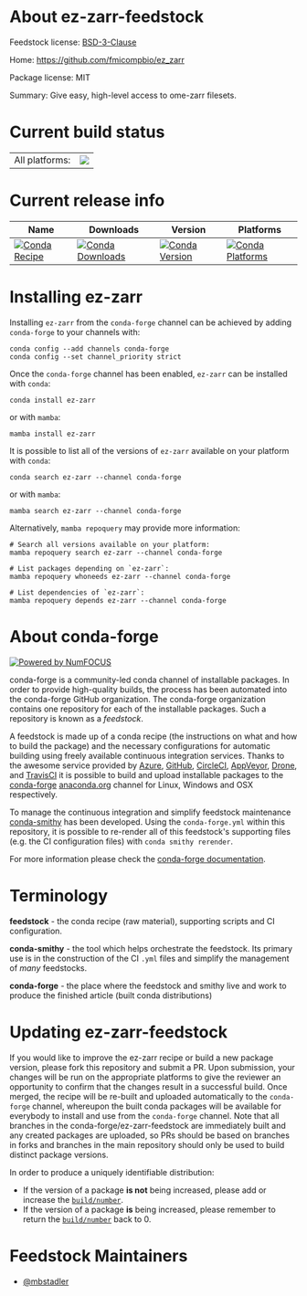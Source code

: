 About ez-zarr-feedstock
=======================

Feedstock license: [BSD-3-Clause](https://github.com/conda-forge/ez-zarr-feedstock/blob/main/LICENSE.txt)

Home: https://github.com/fmicompbio/ez_zarr

Package license: MIT

Summary: Give easy, high-level access to ome-zarr filesets.

Current build status
====================


<table><tr><td>All platforms:</td>
    <td>
      <a href="https://dev.azure.com/conda-forge/feedstock-builds/_build/latest?definitionId=23614&branchName=main">
        <img src="https://dev.azure.com/conda-forge/feedstock-builds/_apis/build/status/ez-zarr-feedstock?branchName=main">
      </a>
    </td>
  </tr>
</table>

Current release info
====================

| Name | Downloads | Version | Platforms |
| --- | --- | --- | --- |
| [![Conda Recipe](https://img.shields.io/badge/recipe-ez--zarr-green.svg)](https://anaconda.org/conda-forge/ez-zarr) | [![Conda Downloads](https://img.shields.io/conda/dn/conda-forge/ez-zarr.svg)](https://anaconda.org/conda-forge/ez-zarr) | [![Conda Version](https://img.shields.io/conda/vn/conda-forge/ez-zarr.svg)](https://anaconda.org/conda-forge/ez-zarr) | [![Conda Platforms](https://img.shields.io/conda/pn/conda-forge/ez-zarr.svg)](https://anaconda.org/conda-forge/ez-zarr) |

Installing ez-zarr
==================

Installing `ez-zarr` from the `conda-forge` channel can be achieved by adding `conda-forge` to your channels with:

```
conda config --add channels conda-forge
conda config --set channel_priority strict
```

Once the `conda-forge` channel has been enabled, `ez-zarr` can be installed with `conda`:

```
conda install ez-zarr
```

or with `mamba`:

```
mamba install ez-zarr
```

It is possible to list all of the versions of `ez-zarr` available on your platform with `conda`:

```
conda search ez-zarr --channel conda-forge
```

or with `mamba`:

```
mamba search ez-zarr --channel conda-forge
```

Alternatively, `mamba repoquery` may provide more information:

```
# Search all versions available on your platform:
mamba repoquery search ez-zarr --channel conda-forge

# List packages depending on `ez-zarr`:
mamba repoquery whoneeds ez-zarr --channel conda-forge

# List dependencies of `ez-zarr`:
mamba repoquery depends ez-zarr --channel conda-forge
```


About conda-forge
=================

[![Powered by
NumFOCUS](https://img.shields.io/badge/powered%20by-NumFOCUS-orange.svg?style=flat&colorA=E1523D&colorB=007D8A)](https://numfocus.org)

conda-forge is a community-led conda channel of installable packages.
In order to provide high-quality builds, the process has been automated into the
conda-forge GitHub organization. The conda-forge organization contains one repository
for each of the installable packages. Such a repository is known as a *feedstock*.

A feedstock is made up of a conda recipe (the instructions on what and how to build
the package) and the necessary configurations for automatic building using freely
available continuous integration services. Thanks to the awesome service provided by
[Azure](https://azure.microsoft.com/en-us/services/devops/), [GitHub](https://github.com/),
[CircleCI](https://circleci.com/), [AppVeyor](https://www.appveyor.com/),
[Drone](https://cloud.drone.io/welcome), and [TravisCI](https://travis-ci.com/)
it is possible to build and upload installable packages to the
[conda-forge](https://anaconda.org/conda-forge) [anaconda.org](https://anaconda.org/)
channel for Linux, Windows and OSX respectively.

To manage the continuous integration and simplify feedstock maintenance
[conda-smithy](https://github.com/conda-forge/conda-smithy) has been developed.
Using the ``conda-forge.yml`` within this repository, it is possible to re-render all of
this feedstock's supporting files (e.g. the CI configuration files) with ``conda smithy rerender``.

For more information please check the [conda-forge documentation](https://conda-forge.org/docs/).

Terminology
===========

**feedstock** - the conda recipe (raw material), supporting scripts and CI configuration.

**conda-smithy** - the tool which helps orchestrate the feedstock.
                   Its primary use is in the construction of the CI ``.yml`` files
                   and simplify the management of *many* feedstocks.

**conda-forge** - the place where the feedstock and smithy live and work to
                  produce the finished article (built conda distributions)


Updating ez-zarr-feedstock
==========================

If you would like to improve the ez-zarr recipe or build a new
package version, please fork this repository and submit a PR. Upon submission,
your changes will be run on the appropriate platforms to give the reviewer an
opportunity to confirm that the changes result in a successful build. Once
merged, the recipe will be re-built and uploaded automatically to the
`conda-forge` channel, whereupon the built conda packages will be available for
everybody to install and use from the `conda-forge` channel.
Note that all branches in the conda-forge/ez-zarr-feedstock are
immediately built and any created packages are uploaded, so PRs should be based
on branches in forks and branches in the main repository should only be used to
build distinct package versions.

In order to produce a uniquely identifiable distribution:
 * If the version of a package **is not** being increased, please add or increase
   the [``build/number``](https://docs.conda.io/projects/conda-build/en/latest/resources/define-metadata.html#build-number-and-string).
 * If the version of a package **is** being increased, please remember to return
   the [``build/number``](https://docs.conda.io/projects/conda-build/en/latest/resources/define-metadata.html#build-number-and-string)
   back to 0.

Feedstock Maintainers
=====================

* [@mbstadler](https://github.com/mbstadler/)

